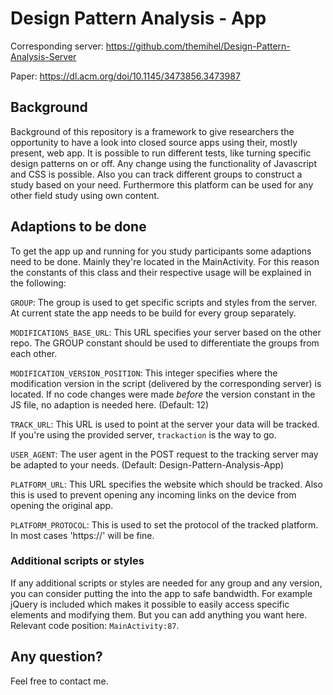 # Design Pattern Analysis - App
Corresponding server: https://github.com/themihel/Design-Pattern-Analysis-Server

Paper: https://dl.acm.org/doi/10.1145/3473856.3473987

## Background
Background of this repository is a framework to give researchers the opportunity to have a look into closed source apps using their, mostly present, web app.
It is possible to run different tests, like turning specific design patterns on or off. Any change using the functionality of Javascript and CSS is possible.
Also you can track different groups to construct a study based on your need. Furthermore this platform can be used for any other field study using own content.

## Adaptions to be done
To get the app up and running for you study participants some adaptions need to be done. Mainly they're located in the MainActivity.
For this reason the constants of this class and their respective usage will be explained in the following:

`GROUP`: The group is used to get specific scripts and styles from the server. At current state the app needs to be build for every group separately.

`MODIFICATIONS_BASE_URL`: This URL specifies your server based on the other repo. The GROUP constant should be used to differentiate the groups from each other.

`MODIFICATION_VERSION_POSITION`: This integer specifies where the modification version in the script (delivered by the corresponding server) is located. If no code changes were made *before* the version constant in the JS file, no adaption is needed here. (Default: 12)

`TRACK_URL`: This URL is used to point at the server your data will be tracked. If you're using the provided server, `trackaction` is the way to go.

`USER_AGENT`: The user agent in the POST request to the tracking server may be adapted to your needs. (Default: Design-Pattern-Analysis-App)

`PLATFORM_URL`: This URL specifies the website which should be tracked. Also this is used to prevent opening any incoming links on the device from opening the original app.

`PLATFORM_PROTOCOL`: This is used to set the protocol of the tracked platform. In most cases 'https://' will be fine.

### Additional scripts or styles
If any additional scripts or styles are needed for any group and any version, you can consider putting the into the app to safe bandwidth. For example jQuery is included which makes it possible to easily access specific elements and modifying them.
But you can add anything you want here. Relevant code position: `MainActivity:87`.

## Any question?
Feel free to contact me.
